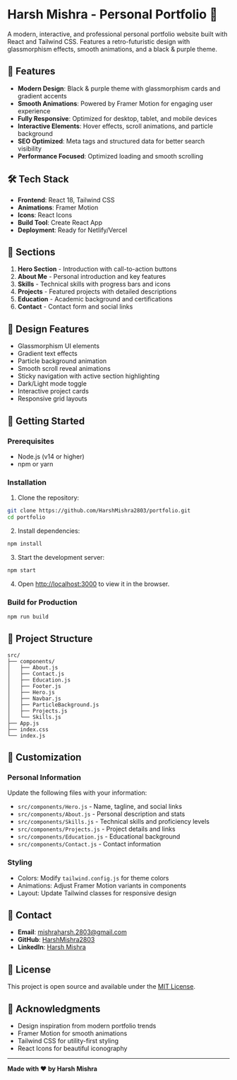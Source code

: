 # Harsh Mishra - Personal Portfolio 🚀

A modern, interactive, and professional personal portfolio website built with React and Tailwind CSS. Features a retro-futuristic design with glassmorphism effects, smooth animations, and a black & purple theme.

## 🚀 Features

- **Modern Design**: Black & purple theme with glassmorphism cards and gradient accents
- **Smooth Animations**: Powered by Framer Motion for engaging user experience
- **Fully Responsive**: Optimized for desktop, tablet, and mobile devices
- **Interactive Elements**: Hover effects, scroll animations, and particle background
- **SEO Optimized**: Meta tags and structured data for better search visibility
- **Performance Focused**: Optimized loading and smooth scrolling

## 🛠️ Tech Stack

- **Frontend**: React 18, Tailwind CSS
- **Animations**: Framer Motion
- **Icons**: React Icons
- **Build Tool**: Create React App
- **Deployment**: Ready for Netlify/Vercel

## 📱 Sections

1. **Hero Section** - Introduction with call-to-action buttons
2. **About Me** - Personal introduction and key features
3. **Skills** - Technical skills with progress bars and icons
4. **Projects** - Featured projects with detailed descriptions
5. **Education** - Academic background and certifications
6. **Contact** - Contact form and social links

## 🎨 Design Features

- Glassmorphism UI elements
- Gradient text effects
- Particle background animation
- Smooth scroll reveal animations
- Sticky navigation with active section highlighting
- Dark/Light mode toggle
- Interactive project cards
- Responsive grid layouts

## 🚀 Getting Started

### Prerequisites

- Node.js (v14 or higher)
- npm or yarn

### Installation

1. Clone the repository:
```bash
git clone https://github.com/HarshMishra2803/portfolio.git
cd portfolio
```

2. Install dependencies:
```bash
npm install
```

3. Start the development server:
```bash
npm start
```

4. Open [http://localhost:3000](http://localhost:3000) to view it in the browser.

### Build for Production

```bash
npm run build
```

## 📁 Project Structure

```
src/
├── components/
│   ├── About.js
│   ├── Contact.js
│   ├── Education.js
│   ├── Footer.js
│   ├── Hero.js
│   ├── Navbar.js
│   ├── ParticleBackground.js
│   ├── Projects.js
│   └── Skills.js
├── App.js
├── index.css
└── index.js
```

## 🎯 Customization

### Personal Information
Update the following files with your information:
- `src/components/Hero.js` - Name, tagline, and social links
- `src/components/About.js` - Personal description and stats
- `src/components/Skills.js` - Technical skills and proficiency levels
- `src/components/Projects.js` - Project details and links
- `src/components/Education.js` - Educational background
- `src/components/Contact.js` - Contact information

### Styling
- Colors: Modify `tailwind.config.js` for theme colors
- Animations: Adjust Framer Motion variants in components
- Layout: Update Tailwind classes for responsive design

## 📧 Contact

- **Email**: mishraharsh.2803@gmail.com
- **GitHub**: [HarshMishra2803](https://github.com/HarshMishra2803)
- **LinkedIn**: [Harsh Mishra](https://linkedin.com/in/harsh-mishra)

## 📄 License

This project is open source and available under the [MIT License](LICENSE).

## 🙏 Acknowledgments

- Design inspiration from modern portfolio trends
- Framer Motion for smooth animations
- Tailwind CSS for utility-first styling
- React Icons for beautiful iconography

---

**Made with ❤️ by Harsh Mishra**
